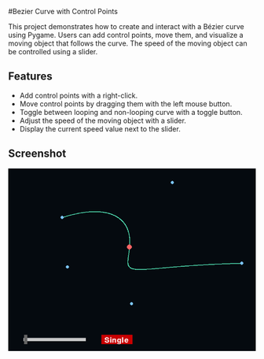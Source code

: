 #Bezier Curve with Control Points

This project demonstrates how to create and interact with a Bézier curve using Pygame. Users can add control points, move them, and visualize a moving object that follows the curve. The speed of the moving object can be controlled using a slider.

## Features
- Add control points with a right-click.
- Move control points by dragging them with the left mouse button.
- Toggle between looping and non-looping curve with a toggle button.
- Adjust the speed of the moving object with a slider.
- Display the current speed value next to the slider.

## Screenshot
![Screenshot](./bezier-curve.png)




